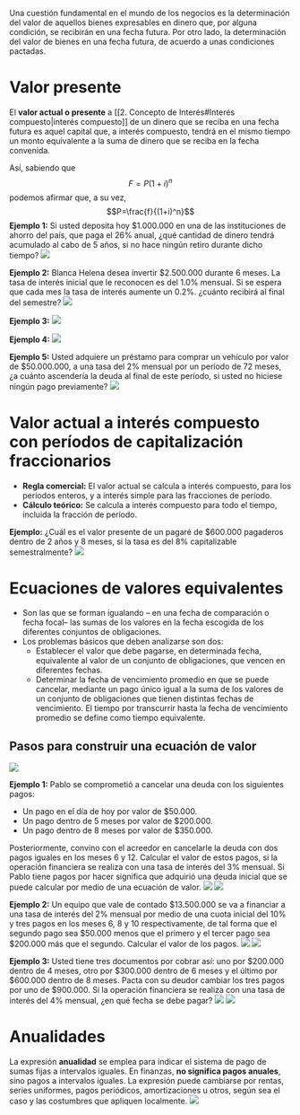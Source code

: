 Una cuestión fundamental en el mundo de los negocios es la determinación del valor de aquellos bienes expresables en dinero que, por alguna condición, se recibirán en una fecha futura. Por otro lado, la determinación del valor de bienes en una fecha futura, de acuerdo a unas condiciones pactadas.

# Valor presente
El **valor actual o presente** a [[2. Concepto de Interés#Interés compuesto|interés compuesto]] de un dinero que se reciba en una fecha futura es aquel capital que, a interés compuesto, tendrá en el mismo tiempo un monto equivalente a la suma de dinero que se reciba en la fecha convenida.

Así, sabiendo que
$$F=P(1+i)^n$$
podemos afirmar que, a su vez,
$$P=\frac{f}{(1+i)^n}$$
**Ejemplo 1:** Si usted deposita hoy $1.000.000 en una de las instituciones de ahorro del país, que paga el 26% anual, ¿qué cantidad de dinero tendrá acumulado al cabo de 5 años, si no hace ningún retiro durante dicho tiempo?
![](https://i.imgur.com/Ok8q0zg.png)

**Ejemplo 2:** Blanca Helena desea invertir $2.500.000 durante 6 meses. La tasa de interés inicial que le reconocen es del 1.0% mensual. Si se espera que cada mes la tasa de interés aumente un 0.2%. ¿cuánto recibirá al final del semestre?
![](https://i.imgur.com/nWdbgn9.png)

**Ejemplo 3:**
![](https://i.imgur.com/incZhxE.png)

**Ejemplo 4:**
![](https://i.imgur.com/zEAzeQE.png)

**Ejemplo 5:** Usted adquiere un préstamo para comprar un vehículo por valor de $50.000.000, a una tasa del 2% mensual por un período de 72 meses, ¿a cuánto ascendería la deuda al final de este período, si usted no hiciese ningún pago previamente?
![](https://i.imgur.com/SWpcxU2.png)

# Valor actual a interés compuesto con períodos de capitalización fraccionarios
- **Regla comercial:** El valor actual se calcula a interés compuesto, para los períodos enteros, y a interés simple para las fracciones de período.
- **Cálculo teórico:** Se calcula a interés compuesto para todo el tiempo, incluida la fracción de período.

**Ejemplo:** ¿Cuál es el valor presente de un pagaré de $600.000 pagaderos dentro de 2 años y 8 meses, si la tasa es del 8% capitalizable semestralmente?
![](https://i.imgur.com/TtG0AtA.png)

# Ecuaciones de valores equivalentes
- Son las que se forman igualando – en una fecha de comparación o fecha focal– las sumas de los valores en la fecha escogida de los diferentes conjuntos de obligaciones.
- Los problemas básicos que deben analizarse son dos:
	- Establecer el valor que debe pagarse, en determinada fecha, equivalente al valor de un conjunto de obligaciones, que vencen en diferentes fechas.
	- Determinar la fecha de vencimiento promedio en que se puede cancelar, mediante un pago único igual a la suma de los valores de un conjunto de obligaciones que tienen distintas fechas de vencimiento. El tiempo por transcurrir hasta la fecha de vencimiento promedio se define como tiempo equivalente.

## Pasos para construir una ecuación de valor
![](https://i.imgur.com/lk0tVW9.png)

**Ejemplo 1:** Pablo se comprometió a cancelar una deuda con los siguientes pagos:
- Un pago en el día de hoy por valor de $50.000.
- Un pago dentro de 5 meses por valor de $200.000.
- Un pago dentro de 8 meses por valor de $350.000.

Posteriormente, convino con el acreedor en cancelarle la deuda con dos pagos iguales en los meses 6 y 12. Calcular el valor de estos pagos, si la operación financiera se realiza con una tasa de interés del 3% mensual. Si Pablo tiene pagos por hacer significa que adquirió una deuda inicial que se puede calcular por medio de una ecuación de valor.
![](https://i.imgur.com/m1PkLvt.png)
![](https://i.imgur.com/wsAB28D.png)

**Ejemplo 2:** Un equipo que vale de contado $13.500.000 se va a financiar a una tasa de interés del 2% mensual por medio de una cuota inicial del 10% y tres pagos en los meses 6, 8 y 10 respectivamente, de tal forma que el segundo pago sea $50.000 menos que el primero y el tercer pago sea $200.000 más que el segundo. Calcular el valor de los pagos.
![](https://i.imgur.com/u3xYUXT.png)
![](https://i.imgur.com/wwk4KVg.png)

**Ejemplo 3:** Usted tiene tres documentos por cobrar así: uno por $200.000 dentro de 4 meses, otro por $300.000 dentro de 6 meses y el último por $600.000 dentro de 8 meses. Pacta con su deudor cambiar los tres pagos por uno de $900.000. Si la operación financiera se realiza con una tasa de interés del 4% mensual, ¿en qué fecha se debe pagar?
![](https://i.imgur.com/A2cXbzR.png)
![](https://i.imgur.com/681O9BK.png)

# Anualidades
La expresión **anualidad** se emplea para indicar el sistema de pago de sumas fijas a intervalos iguales. En finanzas, **no significa pagos anuales**, sino pagos a intervalos iguales. La expresión puede cambiarse por rentas, series uniformes, pagos periódicos, amortizaciones u otros, según sea el caso y las costumbres que apliquen localmente.
![](https://i.imgur.com/7fMnq3I.png)
